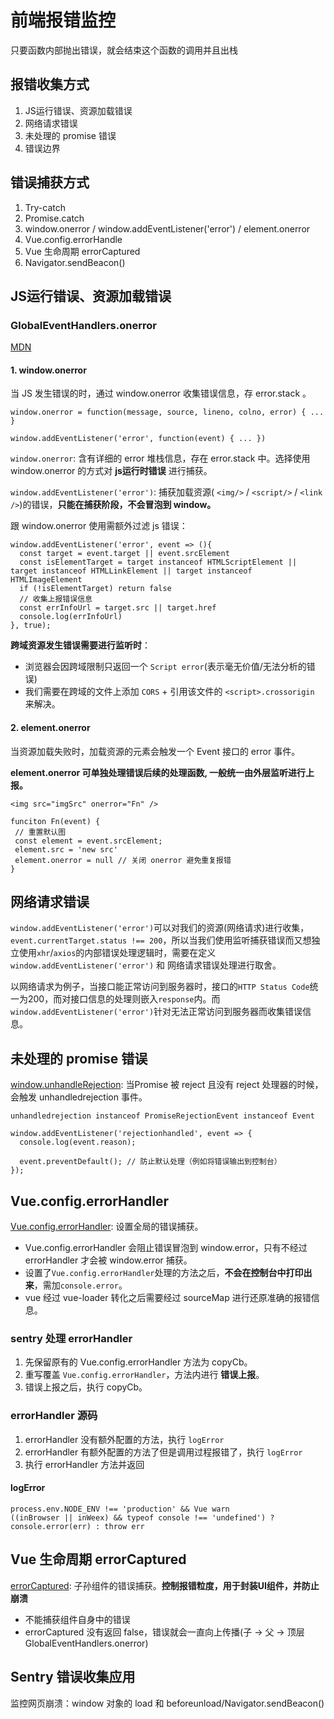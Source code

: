 # 前端报错监控
只要函数内部抛出错误，就会结束这个函数的调用并且出栈

## 报错收集方式
1. JS运行错误、资源加载错误
2. 网络请求错误
3. 未处理的 promise 错误
4. 错误边界

## 错误捕获方式
1. Try-catch
2. Promise.catch
3. window.onerror / window.addEventListener('error') / element.onerror
4. Vue.config.errorHandle
5. Vue 生命周期 errorCaptured
6. Navigator.sendBeacon()
## JS运行错误、资源加载错误
### GlobalEventHandlers.onerror
[MDN](https://developer.mozilla.org/zh-CN/docs/Web/API/GlobalEventHandlers/onerror)

#### 1. window.onerror
当 JS 发生错误的时，通过 window.onerror 收集错误信息，存 error.stack 。
```
window.onerror = function(message, source, lineno, colno, error) { ... }

window.addEventListener('error', function(event) { ... })
```

``window.onerror``: 含有详细的 error 堆栈信息，存在 error.stack 中。选择使用 window.onerror 的方式对 **js运行时错误** 进行捕获。

``window.addEventListener('error')``: 捕获加载资源( ``<img/>`` / ``<script/>`` / ``<link />``)的错误，**只能在捕获阶段，不会冒泡到 window。**

跟 window.onerror 使用需额外过滤 js 错误：
```
window.addEventListener('error', event => (){ 
  const target = event.target || event.srcElement
  const isElementTarget = target instanceof HTMLScriptElement || target instanceof HTMLLinkElement || target instanceof HTMLImageElement
  if (!isElementTarget) return false
  // 收集上报错误信息
  const errInfoUrl = target.src || target.href
  console.log(errInfoUrl)
}, true);
```

**跨域资源发生错误需要进行监听时**：
 - 浏览器会因跨域限制只返回一个 ``Script error``(表示毫无价值/无法分析的错误)
 - 我们需要在跨域的文件上添加 ``CORS`` + 引用该文件的 ``<script>.crossorigin`` 来解决。
#### 2. element.onerror
当资源加载失败时，加载资源的元素会触发一个 Event 接口的 error 事件。

**element.onerror 可单独处理错误后续的处理函数, 一般统一由外层监听进行上报。**
```
<img src="imgSrc" onerror="Fn" />

funciton Fn(event) {
 // 重置默认图
 const element = event.srcElement;
 element.src = 'new src'
 element.onerror = null // 关闭 onerror 避免重复报错
}
```

## 网络请求错误
``window.addEventListener('error')``可以对我们的资源(网络请求)进行收集， ``event.currentTarget.status !== 200``，所以当我们使用监听捕获错误而又想独立使用``xhr``/``axios``的内部错误处理逻辑时，需要在定义 ``window.addEventListener('error')`` 和 网络请求错误处理进行取舍。

以网络请求为例子，当接口能正常访问到服务器时，接口的``HTTP Status Code``统一为200，而对接口信息的处理则嵌入``response``内。而``window.addEventListener('error')``针对无法正常访问到服务器而收集错误信息。

## 未处理的 promise 错误
[window.unhandleRejection](https://developer.mozilla.org/zh-CN/docs/Web/API/Window/unhandledrejection_event): 当Promise 被 reject 且没有 reject 处理器的时候，会触发 unhandledrejection 事件。

``unhandledrejection instanceof PromiseRejectionEvent instanceof Event``

```
window.addEventListener('rejectionhandled', event => {
  console.log(event.reason);

  event.preventDefault(); // 防止默认处理（例如将错误输出到控制台）
});
```
## Vue.config.errorHandler
[Vue.config.errorHandler](https://cn.vuejs.org/v2/api/#errorHandler): 设置全局的错误捕获。

- Vue.config.errorHandler 会阻止错误冒泡到 window.error，只有不经过 errorHandler 才会被 window.error 捕获。
- 设置了``Vue.config.errorHandler``处理的方法之后，**不会在控制台中打印出来**，需加``console.error``。
- vue 经过 vue-loader 转化之后需要经过 sourceMap 进行还原准确的报错信息。

### sentry 处理 errorHandler
1. 先保留原有的 Vue.config.errorHandler 方法为 copyCb。
2. 重写覆盖 ``Vue.config.errorHandler``，方法内进行 **错误上报**。
3. 错误上报之后，执行 copyCb。

### errorHandler 源码
1. errorHandler 没有额外配置的方法，执行 ``logError``
2. errorHandler 有额外配置的方法了但是调用过程报错了，执行 ``logError``
3. 执行 errorHandler 方法并返回

#### logError
```
process.env.NODE_ENV !== 'production' && Vue warn
((inBrowser || inWeex) && typeof console !== 'undefined') ? console.error(err) : throw err
```

## Vue 生命周期 errorCaptured
[errorCaptured](https://cn.vuejs.org/v2/api/#errorCaptured): 子孙组件的错误捕获。**控制报错粒度，用于封装UI组件，并防止崩溃**
- 不能捕获组件自身中的错误
- errorCaptured 没有返回 false，错误就会一直向上传播(子 -> 父 -> 顶层 GlobalEventHandlers.onerror)

## Sentry 错误收集应用
监控网页崩溃：window 对象的 load 和 beforeunload/Navigator.sendBeacon()
